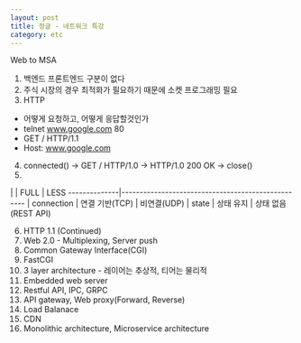 ```yaml
---
layout: post
title: 정글 - 네트워크 특강
category: etc
---
```


Web to MSA

1. 백엔드 프론트엔드 구분이 없다
2. 주식 시장의 경우 최적화가 필요하기 때문에 소켓 프로그래밍 필요
3. HTTP
  - 어떻게 요청하고, 어떻게 응답할것인가
  - telnet www.google.com 80
  - GET / HTTP/1.1
  - Host: www.google.com
4. connected() -> GET / HTTP/1.0 -> HTTP/1.0 200 OK -> close()
5. 
 |            |     FULL           |           LESS
--------------|---------------------------------------------------
 | connection | 연결 기반(TCP)    |          비연결(UDP)
 | state      | 상태 유지         |          상태 없음(REST API)

6. HTTP 1.1 (Continued)
7. Web 2.0 - Multiplexing, Server push
8. Common Gateway Interface(CGI)
9. FastCGI
10. 3 layer architecture - 레이어는 추상적, 티어는 물리적
11. Embedded web server
12. Restful API, IPC, GRPC
13. API gateway, Web proxy(Forward, Reverse)
14. Load Balanace
15. CDN
16. Monolithic architecture, Microservice architecture
